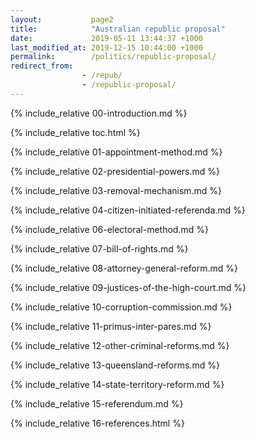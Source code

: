 ```yaml
---
layout:           page2
title:            "Australian republic proposal"
date:             2019-05-11 13:44:37 +1000
last_modified_at: 2019-12-15 10:44:00 +1000
permalink:        /politics/republic-proposal/
redirect_from:
                - /repub/
                - /republic-proposal/
---
```


{% include_relative 00-introduction.md %}

{% include_relative toc.html %}

{% include_relative 01-appointment-method.md %}

{% include_relative 02-presidential-powers.md %}

{% include_relative 03-removal-mechanism.md %}

{% include_relative 04-citizen-initiated-referenda.md %}

{% include_relative 06-electoral-method.md %}

{% include_relative 07-bill-of-rights.md %}

{% include_relative 08-attorney-general-reform.md %}

{% include_relative 09-justices-of-the-high-court.md %}

{% include_relative 10-corruption-commission.md %}

{% include_relative 11-primus-inter-pares.md %}

{% include_relative 12-other-criminal-reforms.md %}

{% include_relative 13-queensland-reforms.md %}

{% include_relative 14-state-territory-reform.md %}

{% include_relative 15-referendum.md %}

{% include_relative 16-references.html %}
